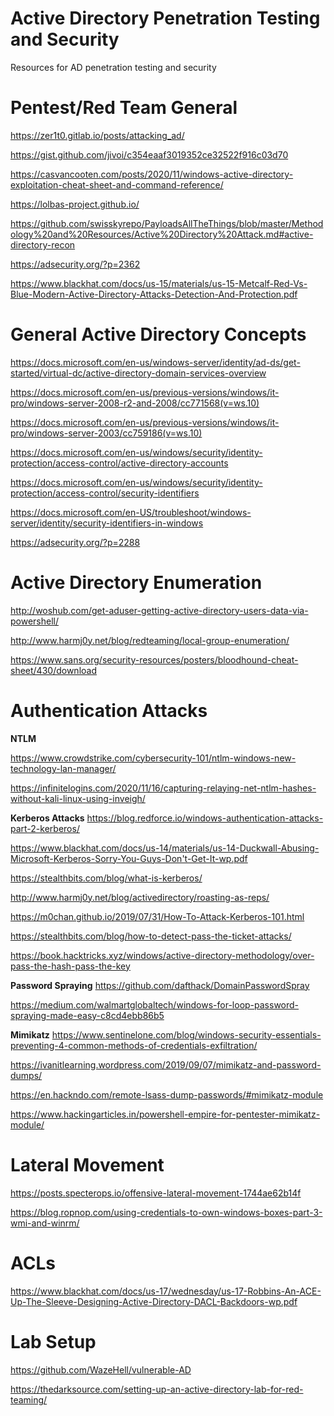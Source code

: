 # Active Directory Penetration Testing and Security
Resources for AD penetration testing and security

# Pentest/Red Team General
https://zer1t0.gitlab.io/posts/attacking_ad/

https://gist.github.com/jivoi/c354eaaf3019352ce32522f916c03d70  

https://casvancooten.com/posts/2020/11/windows-active-directory-exploitation-cheat-sheet-and-command-reference/  

https://lolbas-project.github.io/ 

https://github.com/swisskyrepo/PayloadsAllTheThings/blob/master/Methodology%20and%20Resources/Active%20Directory%20Attack.md#active-directory-recon 

https://adsecurity.org/?p=2362  

https://www.blackhat.com/docs/us-15/materials/us-15-Metcalf-Red-Vs-Blue-Modern-Active-Directory-Attacks-Detection-And-Protection.pdf


# General Active Directory Concepts 

https://docs.microsoft.com/en-us/windows-server/identity/ad-ds/get-started/virtual-dc/active-directory-domain-services-overview 

https://docs.microsoft.com/en-us/previous-versions/windows/it-pro/windows-server-2008-r2-and-2008/cc771568(v=ws.10) 

https://docs.microsoft.com/en-us/previous-versions/windows/it-pro/windows-server-2003/cc759186(v=ws.10) 

https://docs.microsoft.com/en-us/windows/security/identity-protection/access-control/active-directory-accounts 

https://docs.microsoft.com/en-us/windows/security/identity-protection/access-control/security-identifiers  

https://docs.microsoft.com/en-US/troubleshoot/windows-server/identity/security-identifiers-in-windows  

https://adsecurity.org/?p=2288  


# Active Directory Enumeration 

http://woshub.com/get-aduser-getting-active-directory-users-data-via-powershell/ 

http://www.harmj0y.net/blog/redteaming/local-group-enumeration/  

https://www.sans.org/security-resources/posters/bloodhound-cheat-sheet/430/download



# Authentication Attacks
**NTLM**

https://www.crowdstrike.com/cybersecurity-101/ntlm-windows-new-technology-lan-manager/  

https://infinitelogins.com/2020/11/16/capturing-relaying-net-ntlm-hashes-without-kali-linux-using-inveigh/


**Kerberos Attacks**
https://blog.redforce.io/windows-authentication-attacks-part-2-kerberos/  

https://www.blackhat.com/docs/us-14/materials/us-14-Duckwall-Abusing-Microsoft-Kerberos-Sorry-You-Guys-Don't-Get-It-wp.pdf  

https://stealthbits.com/blog/what-is-kerberos/

http://www.harmj0y.net/blog/activedirectory/roasting-as-reps/

https://m0chan.github.io/2019/07/31/How-To-Attack-Kerberos-101.html 

https://stealthbits.com/blog/how-to-detect-pass-the-ticket-attacks/

https://book.hacktricks.xyz/windows/active-directory-methodology/over-pass-the-hash-pass-the-key

**Password Spraying**
https://github.com/dafthack/DomainPasswordSpray 

https://medium.com/walmartglobaltech/windows-for-loop-password-spraying-made-easy-c8cd4ebb86b5 

**Mimikatz**
https://www.sentinelone.com/blog/windows-security-essentials-preventing-4-common-methods-of-credentials-exfiltration/  

https://ivanitlearning.wordpress.com/2019/09/07/mimikatz-and-password-dumps/

https://en.hackndo.com/remote-lsass-dump-passwords/#mimikatz-module

https://www.hackingarticles.in/powershell-empire-for-pentester-mimikatz-module/


# Lateral Movement 
https://posts.specterops.io/offensive-lateral-movement-1744ae62b14f  

https://blog.ropnop.com/using-credentials-to-own-windows-boxes-part-3-wmi-and-winrm/ 


# ACLs

https://www.blackhat.com/docs/us-17/wednesday/us-17-Robbins-An-ACE-Up-The-Sleeve-Designing-Active-Directory-DACL-Backdoors-wp.pdf


# Lab Setup
https://github.com/WazeHell/vulnerable-AD  

https://thedarksource.com/setting-up-an-active-directory-lab-for-red-teaming/  

